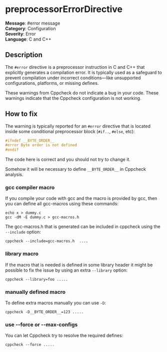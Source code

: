 
# preprocessorErrorDirective

**Message**: #error message<br/>
**Category**: Configuration<br/>
**Severity**: Error<br/>
**Language**: C and C++

## Description

The `#error` directive is a preprocessor instruction in C and C++ that explicitly generates a compilation error. It is typically used as a safeguard to prevent compilation under incorrect conditions—like unsupported configurations, platforms, or missing defines.

These warnings from Cppcheck do not indicate a bug in your code. These warnings indicate that the Cppcheck configuration is not working.

## How to fix

The warning is typically reported for an `#error` directive that is located inside some conditional preprocessor block (`#if..`, `#else`, etc):
```cpp
#ifndef __BYTE_ORDER__
#error Byte order is not defined
#endif
```

The code here is correct and you should not try to change it.

Somehow it will be necessary to define `__BYTE_ORDER__` in Cppcheck analysis.

### gcc compiler macro
If you compile your code with gcc and the macro is provided by gcc, then you can define all gcc-macros using these commands:
```
echo x > dummy.c
gcc -dM -E dummy.c > gcc-macros.h
```
The gcc-macros.h that is generated can be included in cppcheck using the `--include` option:
```
cppcheck --include=gcc-macros.h  ....
```

### library macro
If the macro that is needed is defined in some library header it might be possible to fix the issue by using an extra `--library` option:
```
cppcheck --library=foo .....
```

### manually defined macro
To define extra macros manually you can use `-D`:
```
cppcheck -D__BYTE_ORDER__=123 .....
```

### use --force or --max-configs
You can let Cppcheck try to resolve the required defines:
```
cppcheck --force .....
```
